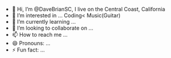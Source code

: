 - 👋 Hi, I’m @DaveBrianSC, I live on the Central Coast, California
- 👀 I’m interested in ... Coding< Music(Guitar)
- 🌱 I’m currently learning ...
- 💞️ I’m looking to collaborate on ...
- 📫 How to reach me ...
- 😄 Pronouns: ... 
- ⚡ Fun fact: ...

<!---
DaveBrianSC/DaveBrianSC is a ✨ special ✨ repository because its `README.md` (this file) appears on your GitHub profile.
You can click the Preview link to take a look at your changes.
--->

